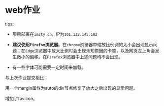 # web作业

tips:

+ 项目部署在`imsty.cn`，IP为`101.132.145.102`

+ **建议使用`Firefox`浏览器**。在`chrome`浏览器中缩放比例调的太小会出现显示问题；在`Edge`浏览器中放大比例时会出现未知原因的卡顿，以及网页左上角会发生微小的偏移。在`Firefox`浏览器中上述问题均不会出现。

+ 有一些字体可能需要一定时间来加载。

与上次作业提交相比：

用一个margin属性为auto的div节点修复了放大之后出现的显示问题。

增加了favicon。